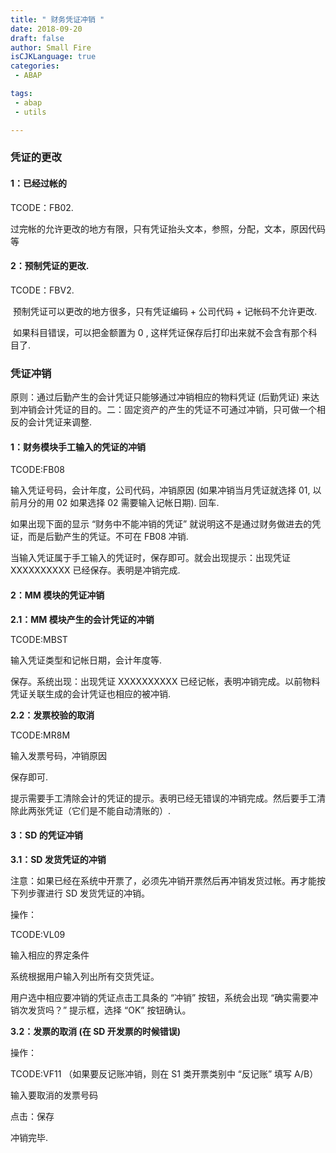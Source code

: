 ```yaml
---
title: " 财务凭证冲销 "
date: 2018-09-20
draft: false
author: Small Fire
isCJKLanguage: true
categories: 
 - ABAP

tags: 
 - abap
 - utils

---
```


### 凭证的更改

#### 1：已经过帐的

TCODE：FB02.

​    过完帐的允许更改的地方有限，只有凭证抬头文本，参照，分配，文本，原因代码等

#### 2：预制凭证的更改.

TCODE：FBV2.

​    预制凭证可以更改的地方很多，只有凭证编码 + 公司代码 + 记帐码不允许更改.

​    如果科目错误，可以把金额置为 0 , 这样凭证保存后打印出来就不会含有那个科目了.

 

### 凭证冲销

原则：通过后勤产生的会计凭证只能够通过冲销相应的物料凭证 (后勤凭证) 来达到冲销会计凭证的目的。二：固定资产的产生的凭证不可通过冲销，只可做一个相反的会计凭证来调整.

#### 1：财务模块手工输入的凭证的冲销

TCODE:FB08

输入凭证号码，会计年度，公司代码，冲销原因 (如果冲销当月凭证就选择 01, 以前月分的用 02 如果选择 02 需要输入记帐日期). 回车.

如果出现下面的显示 “财务中不能冲销的凭证” 就说明这不是通过财务做进去的凭证，而是后勤产生的凭证。不可在 FB08 冲销.

当输入凭证属于手工输入的凭证时，保存即可。就会出现提示：出现凭证 XXXXXXXXXX 已经保存。表明是冲销完成.

#### 2：MM 模块的凭证冲销

**2.1：MM 模块产生的会计凭证的冲销**

TCODE:MBST

输入凭证类型和记帐日期，会计年度等.

保存。系统出现：出现凭证 XXXXXXXXXX 已经记帐，表明冲销完成。以前物料凭证关联生成的会计凭证也相应的被冲销.

**2.2：发票校验的取消**

TCODE:MR8M

输入发票号码，冲销原因

保存即可.

提示需要手工清除会计的凭证的提示。表明已经无错误的冲销完成。然后要手工清除此两张凭证（它们是不能自动清账的）.

#### 3：SD 的凭证冲销

**3.1：SD 发货凭证的冲销**

注意：如果已经在系统中开票了，必须先冲销开票然后再冲销发货过帐。再才能按下列步骤进行 SD 发货凭证的冲销。

操作：

TCODE:VL09

输入相应的界定条件

系统根据用户输入列出所有交货凭证。

用户选中相应要冲销的凭证点击工具条的 “冲销” 按钮，系统会出现 “确实需要冲销次发货吗？” 提示框，选择 “OK” 按钮确认。

**3.2：发票的取消 (在 SD 开发票的时候错误)**

操作：

TCODE:VF11 （如果要反记账冲销，则在 S1 类开票类别中 “反记账” 填写 A/B）

输入要取消的发票号码

点击：保存

冲销完毕.

